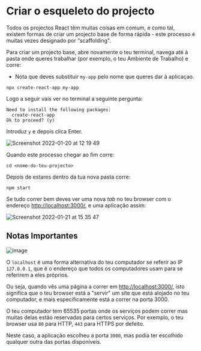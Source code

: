 
# Criar o esqueleto do projecto

Todos os projectos React têm muitas coisas em comum, e como tal, existem formas de criar um projecto base de forma rápida - este processo é muitas vezes designado por "scaffolding".

Para criar um projecto base, abre novamente o teu terminal, navega até à pasta onde queres trabalhar (por exemplo, o teu Ambiente de Trabalho) e corre:
* Nota que deves substituir `my-app` pelo nome que queres dar à aplicaçao.

```shell
npx create-react-app my-app
```

Logo a seguir vais ver no terminal a seguinte pergunta:

```
Need to install the following packages:
  create-react-app
Ok to proceed? (y)
```

Introduz `y` e depois clica Enter.

![Screenshot 2022-01-20 at 12 19 49](https://user-images.githubusercontent.com/39055313/150339979-b2e01a93-72c8-4ca0-bb0c-d7502288bd5a.png)

Quando este processo chegar ao fim corre:

```shell
cd <nome-do-teu-projecto>
```

Depois de estares dentro da tua nova pasta corre:

```shell
npm start
```

Se tudo correr bem deves ver uma nova _tab_ no teu browser com o endereço [http://localhost:3000/](http://localhost:3000/), e uma aplicação assim:

![Screenshot 2022-01-21 at 15 35 47](https://user-images.githubusercontent.com/39055313/150554959-f21b7ba2-a618-4770-9534-864c067897d3.png)

## Notas Importantes

![image](https://user-images.githubusercontent.com/39055313/150566529-7eb6c06d-de58-4e58-b06d-b7cb56e8aac1.png)

O `localhost` é uma forma alternativa do teu computador se referir ao IP `127.0.0.1`, que é o endereço que todos os computadores usam para se referirem a eles próprios.

Ou seja, quando vês uma página a correr em [http://localhost:3000/](http://localhost:3000/), isto significa que o teu browser está a "servir" um site que está alojado no teu computador, e mais especificamente está a correr na porta 3000. 

O teu computador tem 65535 portas onde os serviços podem correr mas muitas delas estão reservadas para certos serviços. Por exemplo, o teu browser usa `80` para HTTP, `443` para HTTPS por defeito.

Neste caso, a aplicação escolheu a porta `3000`, mas podia ter escolhido qualquer outra das portas disponíveis.
